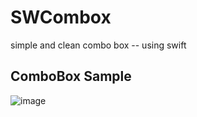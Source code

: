 # SWCombox
simple and clean combo box --  using swift


## ComboBox Sample
![image](https://github.com/sw0906/SWCombox/blob/master/sample.png)

